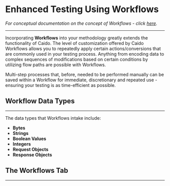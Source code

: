 # Enhanced Testing Using Workflows

_For conceptual documentation on the concept of Workflows - click [here](/concepts/workflows.md)._

---

Incorporating **Workflows** into your methodology greatly extends the functionality of Caido. The level of customization offered by Caido Workflows allows you to  repeatedly apply certain actions/conversions that are commonly used in your testing process. Anything from encoding data to complex sequences of modifications based on certain conditions by utilizing flow paths are possible with Workflows.

Multi-step processes that, before, needed to be performed manually can be saved within a Workflow for immediate, discretionary and repeated use - ensuring your testing is as time-efficient as possible.

## Workflow Data Types

---

The data types that Workflows intake include:

- **Bytes**
- **Strings**
- **Boolean Values**
- **Integers**
- **Request Objects**
- **Response Objects**

## The Workflows Tab

---
